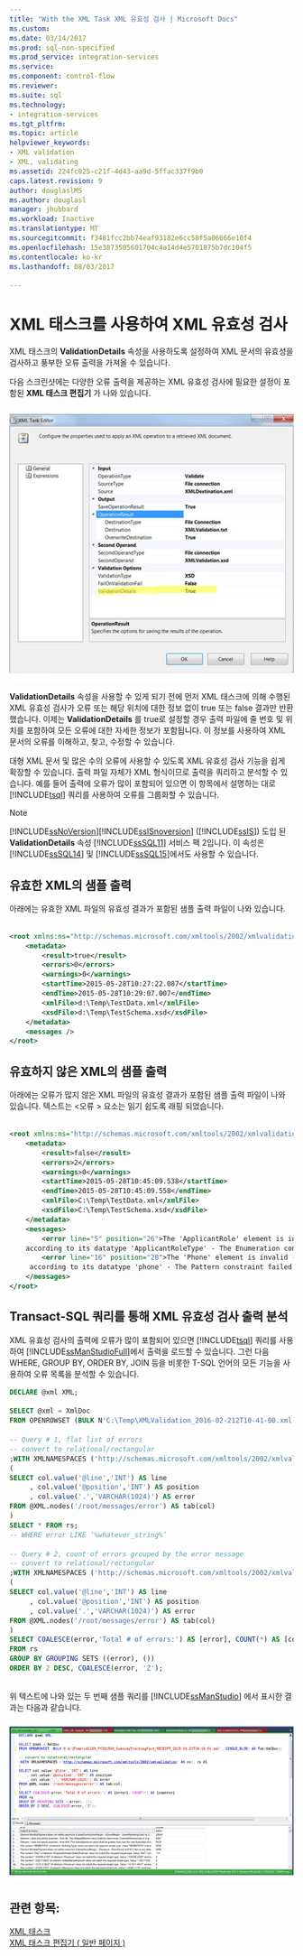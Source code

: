 ```yaml
---
title: "With the XML Task XML 유효성 검사 | Microsoft Docs"
ms.custom: 
ms.date: 03/14/2017
ms.prod: sql-non-specified
ms.prod_service: integration-services
ms.service: 
ms.component: control-flow
ms.reviewer: 
ms.suite: sql
ms.technology:
- integration-services
ms.tgt_pltfrm: 
ms.topic: article
helpviewer_keywords:
- XML validation
- XML, validating
ms.assetid: 224fc025-c21f-4d43-aa9d-5ffac337f9b0
caps.latest.revision: 9
author: douglaslMS
ms.author: douglasl
manager: jhubbard
ms.workload: Inactive
ms.translationtype: MT
ms.sourcegitcommit: f3481fcc2bb74eaf93182e6cc58f5a06666e10f4
ms.openlocfilehash: 15e3873505601704c4a14d4e5701875b7dc104f5
ms.contentlocale: ko-kr
ms.lasthandoff: 08/03/2017

---
```

# <a name="validate-xml-with-the-xml-task"></a>XML 태스크를 사용하여 XML 유효성 검사
  XML 태스크의 **ValidationDetails** 속성을 사용하도록 설정하여 XML 문서의 유효성을 검사하고 풍부한 오류 출력을 가져올 수 있습니다.  
  
 다음 스크린샷에는 다양한 오류 출력을 제공하는 XML 유효성 검사에 필요한 설정이 포함된 **XML 태스크 편집기** 가 나와 있습니다.  
  
 ![XML 태스크 편집기에서 XML 작업 속성](../../integration-services/control-flow/media/xmltaskproperties.jpg "XML 태스크 편집기에서 XML 작업 속성")  
  
 **ValidationDetails** 속성을 사용할 수 있게 되기 전에 먼저 XML 태스크에 의해 수행된 XML 유효성 검사가 오류 또는 해당 위치에 대한 정보 없이 true 또는 false 결과만 반환했습니다. 이제는 **ValidationDetails** 를 true로 설정할 경우 출력 파일에 줄 번호 및 위치를 포함하여 모든 오류에 대한 자세한 정보가 포함됩니다. 이 정보를 사용하여 XML 문서의 오류를 이해하고, 찾고, 수정할 수 있습니다.  
  
 대형 XML 문서 및 많은 수의 오류에 사용할 수 있도록 XML 유효성 검사 기능을 쉽게 확장할 수 있습니다. 출력 파일 자체가 XML 형식이므로 출력을 쿼리하고 분석할 수 있습니다. 예를 들어 출력에 오류가 많이 포함되어 있으면 이 항목에서 설명하는 대로 [!INCLUDE[tsql](../../includes/tsql-md.md)] 쿼리를 사용하여 오류를 그룹화할 수 있습니다.  
  
> [!NOTE]  
>  [!INCLUDE[ssNoVersion](../../includes/ssnoversion-md.md)][!INCLUDE[ssISnoversion](../../includes/ssisnoversion-md.md)] ([!INCLUDE[ssIS](../../includes/ssis-md.md)]) 도입 된 **ValidationDetails** 속성 [!INCLUDE[ssSQL11](../../includes/sssql11-md.md)] 서비스 팩 2입니다. 이 속성은 [!INCLUDE[ssSQL14](../../includes/sssql14-md.md)] 및 [!INCLUDE[ssSQL15](../../includes/sssql15-md.md)]에서도 사용할 수 있습니다.  
  
## <a name="sample-output-for-xml-thats-valid"></a>유효한 XML의 샘플 출력  
 아래에는 유효한 XML 파일의 유효성 결과가 포함된 샘플 출력 파일이 나와 있습니다.  
  
```xml  
  
<root xmlns:ns="http://schemas.microsoft.com/xmltools/2002/xmlvalidation">  
    <metadata>  
        <result>true</result>  
        <errors>0</errors>  
        <warnings>0</warnings>  
        <startTime>2015-05-28T10:27:22.087</startTime>  
        <endTime>2015-05-28T10:29:07.007</endTime>  
        <xmlFile>d:\Temp\TestData.xml</xmlFile>  
        <xsdFile>d:\Temp\TestSchema.xsd</xsdFile>  
    </metadata>  
    <messages />  
</root>  
```  
  
## <a name="sample-output-for-xml-thats-not-valid"></a>유효하지 않은 XML의 샘플 출력  
 아래에는 오류가 많지 않은 XML 파일의 유효성 결과가 포함된 샘플 출력 파일이 나와 있습니다. 텍스트는 \<오류 > 요소는 읽기 쉽도록 래핑 되었습니다.  
  
```xml  
  
<root xmlns:ns="http://schemas.microsoft.com/xmltools/2002/xmlvalidation">  
    <metadata>  
        <result>false</result>  
        <errors>2</errors>  
        <warnings>0</warnings>  
        <startTime>2015-05-28T10:45:09.538</startTime>  
        <endTime>2015-05-28T10:45:09.558</endTime>  
        <xmlFile>C:\Temp\TestData.xml</xmlFile>  
        <xsdFile>C:\Temp\TestSchema.xsd</xsdFile>  
    </metadata>  
    <messages>  
        <error line="5" position="26">The 'ApplicantRole' element is invalid - The value 'wer3' is invalid  
    according to its datatype 'ApplicantRoleType' - The Enumeration constraint failed.</error>  
        <error line="16" position="28">The 'Phone' element is invalid - The value 'we3056666666' is invalid  
     according to its datatype 'phone' - The Pattern constraint failed.</error>  
    </messages>  
</root>  
```  
  
## <a name="analyze-xml-validation-output-with-a-transact-sql-query"></a>Transact-SQL 쿼리를 통해 XML 유효성 검사 출력 분석  
 XML 유효성 검사의 출력에 오류가 많이 포함되어 있으면 [!INCLUDE[tsql](../../includes/tsql-md.md)] 쿼리를 사용하여 [!INCLUDE[ssManStudioFull](../../includes/ssmanstudiofull-md.md)]에서 출력을 로드할 수 있습니다. 그런 다음 WHERE, GROUP BY, ORDER BY, JOIN 등을 비롯한 T-SQL 언어의 모든 기능을 사용하여 오류 목록을 분석할 수 있습니다.  
  
```sql  
DECLARE @xml XML;  
  
SELECT @xml = XmlDoc     
FROM OPENROWSET (BULK N'C:\Temp\XMLValidation_2016-02-212T10-41-00.xml', SINGLE_BLOB) AS Tab(XmlDoc);  
  
-- Query # 1, flat list of errors  
-- convert to relational/rectangular  
;WITH XMLNAMESPACES ('http://schemas.microsoft.com/xmltools/2002/xmlvalidation' AS ns), rs AS  
(  
SELECT col.value('@line','INT') AS line  
     , col.value('@position','INT') AS position  
     , col.value('.','VARCHAR(1024)') AS error  
FROM @XML.nodes('/root/messages/error') AS tab(col)  
)  
SELECT * FROM rs;  
-- WHERE error LIKE ‘%whatever_string%’  
  
-- Query # 2, count of errors grouped by the error message  
-- convert to relational/rectangular  
;WITH XMLNAMESPACES ('http://schemas.microsoft.com/xmltools/2002/xmlvalidation' AS ns), rs AS  
(  
SELECT col.value('@line','INT') AS line  
     , col.value('@position','INT') AS position  
     , col.value('.','VARCHAR(1024)') AS error  
FROM @XML.nodes('/root/messages/error') AS tab(col)  
)  
SELECT COALESCE(error,'Total # of errors:') AS [error], COUNT(*) AS [counter]  
FROM rs  
GROUP BY GROUPING SETS ((error), ())  
ORDER BY 2 DESC, COALESCE(error, 'Z');  
  
```  
  
 위 텍스트에 나와 있는 두 번째 샘플 쿼리를 [!INCLUDE[ssManStudio](../../includes/ssmanstudio-md.md)] 에서 표시한 결과는 다음과 같습니다.  
  
 ![오류를 그룹화 하려면 XML Management Studio에서 쿼리](../../integration-services/control-flow/media/queryforxmlerrors.jpg "오류를 그룹화 하려면 XML Management Studio에서 쿼리")  
  
## <a name="see-also"></a>관련 항목:  
 [XML 태스크](../../integration-services/control-flow/xml-task.md)   
 [XML 태스크 편집기 &#40; 일반 페이지 &#41;](../../integration-services/control-flow/xml-task-editor-general-page.md)  
  
  


